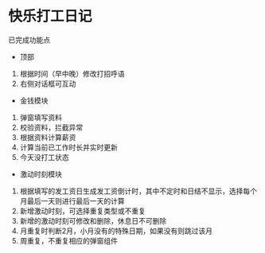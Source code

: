 # 快乐打工日记

 已完成功能点
 
- 顶部
1. 根据时间（早中晚）修改打招呼语
2. 右侧对话框可互动

- 金钱模块
1. 弹窗填写资料
2. 校验资料，拦截异常
3. 根据资料计算薪资
4. 计算当前已工作时长并实时更新
5. 今天没打工状态

- 激动时刻模块
1. 根据填写的发工资日生成发工资倒计时，其中不定时和日结不显示，选择每个月最后一天则进行最后一天的计算
2. 新增激动时刻，可选择重复类型或不重复
3. 新增的激动时刻可修改和删除，休息日不可删除
4. 月重复时判断2月，小月没有的特殊日期，如果没有则跳过该月
5. 周重复，不重复相应的弹窗组件